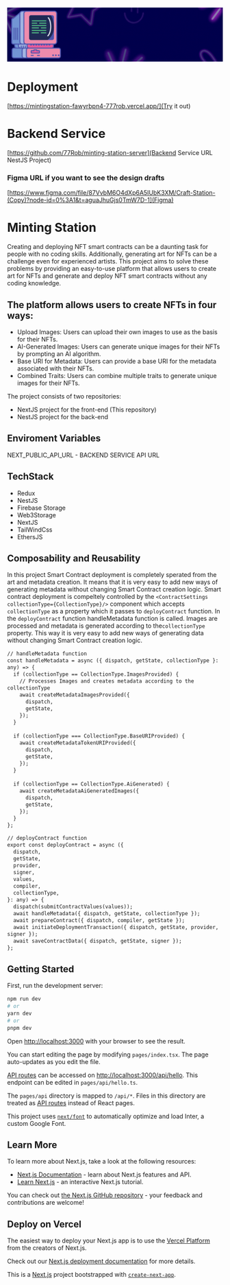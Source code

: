 ![Animation](animation.gif)

# Deployment

[https://mintingstation-fawyrbpn4-777rob.vercel.app/](Try it out)

# Backend Service

[https://github.com/77Rob/minting-station-server](Backend Service URL NestJS Project)

### Figma URL if you want to see the design drafts

[https://www.figma.com/file/87VvbM6O4dXp6A5IUbK3XM/Craft-Station-(Copy)?node-id=0%3A1&t=aguaJhuGjs0TmW7D-1](Figma)

# Minting Station

Creating and deploying NFT smart contracts can be a daunting task for people with no coding skills. Additionally, generating art for NFTs can be a challenge even for experienced artists. This project aims to solve these problems by providing an easy-to-use platform that allows users to create art for NFTs and generate and deploy NFT smart contracts without any coding knowledge.

## The platform allows users to create NFTs in four ways:

- Upload Images: Users can upload their own images to use as the basis for their NFTs.
- AI-Generated Images: Users can generate unique images for their NFTs by prompting an AI algorithm.
- Base URI for Metadata: Users can provide a base URI for the metadata associated with their NFTs.
- Combined Traits: Users can combine multiple traits to generate unique images for their NFTs.

The project consists of two repositories:

- NextJS project for the front-end (This repository)
- NestJS project for the back-end

## Enviroment Variables

NEXT_PUBLIC_API_URL - BACKEND SERVICE API URL

## TechStack

- Redux
- NestJS
- Firebase Storage
- Web3Storage
- NextJS
- TailWindCss
- EthersJS

## Composability and Reusability

In this project Smart Contract deployment is completely sperated from the art and metadata creation. It means that it is very easy to add new ways of generating metadata without changing Smart Contract creation logic. Smart contract deployment is compeltely controlled by the
`<ContractSettings collectionType={CollectionType}/>` component which accepts `collectionType` as a property which it passes to `deployContract` function. In the `deployContract` function handleMetadata function is called. Images are processed and metadata is generated according to the`collectionType` property. This way it is very easy to add new ways of generating data without changing Smart Contract creation logic.

```tsx
// handleMetadata function
const handleMetadata = async ({ dispatch, getState, collectionType }: any) => {
  if (collectionType == CollectionType.ImagesProvided) {
    // Processes Images and creates metadata according to the collectionType
    await createMetadataImagesProvided({
      dispatch,
      getState,
    });
  }

  if (collectionType === CollectionType.BaseURIProvided) {
    await createMetadataTokenURIProvided({
      dispatch,
      getState,
    });
  }

  if (collectionType == CollectionType.AiGenerated) {
    await createMetadataAiGeneratedImages({
      dispatch,
      getState,
    });
  }
};
```

```tsx
// deployContract function
export const deployContract = async ({
  dispatch,
  getState,
  provider,
  signer,
  values,
  compiler,
  collectionType,
}: any) => {
  dispatch(submitContractValues(values));
  await handleMetadata({ dispatch, getState, collectionType });
  await prepareContract({ dispatch, compiler, getState });
  await initiateDeploymentTransaction({ dispatch, getState, provider, signer });
  await saveContractData({ dispatch, getState, signer });
};
```

## Getting Started

First, run the development server:

```bash
npm run dev
# or
yarn dev
# or
pnpm dev
```

Open [http://localhost:3000](http://localhost:3000) with your browser to see the result.

You can start editing the page by modifying `pages/index.tsx`. The page auto-updates as you edit the file.

[API routes](https://nextjs.org/docs/api-routes/introduction) can be accessed on [http://localhost:3000/api/hello](http://localhost:3000/api/hello). This endpoint can be edited in `pages/api/hello.ts`.

The `pages/api` directory is mapped to `/api/*`. Files in this directory are treated as [API routes](https://nextjs.org/docs/api-routes/introduction) instead of React pages.

This project uses [`next/font`](https://nextjs.org/docs/basic-features/font-optimization) to automatically optimize and load Inter, a custom Google Font.

## Learn More

To learn more about Next.js, take a look at the following resources:

- [Next.js Documentation](https://nextjs.org/docs) - learn about Next.js features and API.
- [Learn Next.js](https://nextjs.org/learn) - an interactive Next.js tutorial.

You can check out [the Next.js GitHub repository](https://github.com/vercel/next.js/) - your feedback and contributions are welcome!

## Deploy on Vercel

The easiest way to deploy your Next.js app is to use the [Vercel Platform](https://vercel.com/new?utm_medium=default-template&filter=next.js&utm_source=create-next-app&utm_campaign=create-next-app-readme) from the creators of Next.js.

Check out our [Next.js deployment documentation](https://nextjs.org/docs/deployment) for more details.

This is a [Next.js](https://nextjs.org/) project bootstrapped with [`create-next-app`](https://github.com/vercel/next.js/tree/canary/packages/create-next-app).
